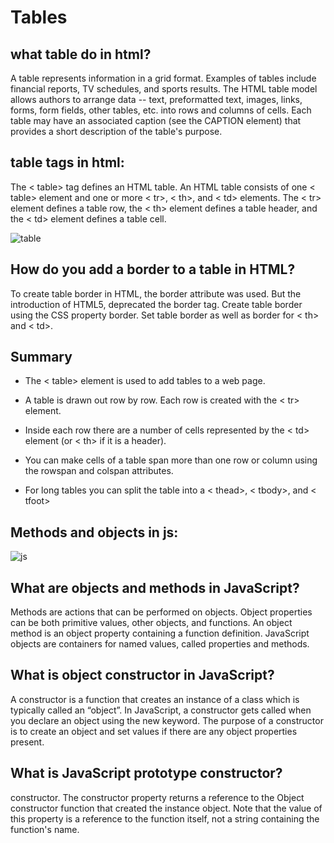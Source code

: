 # Tables

## what table do in html?
A table represents information in a grid format.
Examples of tables include financial reports, TV
schedules, and sports results.
The HTML table model allows authors to arrange data -- text, preformatted text, images, links, forms, form fields, other tables, etc.  into rows and columns of cells. Each table may have an associated caption (see the CAPTION element) that provides a short description of the table's purpose.

## table tags in html:
The < table> tag defines an HTML table. An HTML table consists of one < table> element and one or more < tr>, < th>, and < td> elements. The < tr> element defines a table row, the < th> element defines a table header, and the < td> element defines a table cell.

![table](https://www.w3.org/TR/1999/PR-html40-19990824/images/mergedcells.gif)

## How do you add a border to a table in HTML?
To create table border in HTML, the border attribute was used. But the introduction of HTML5, deprecated the border tag. Create table border using the CSS property border. Set table border as well as border for < th> and < td>.

## Summary
+ The < table> element is used to add tables to a web
page.

+ A table is drawn out row by row. Each row is created
with the < tr> element.

+ Inside each row there are a number of cells
represented by the < td> element (or < th> if it is a
header).

+ You can make cells of a table span more than one row
or column using the rowspan and colspan attributes.

+ For long tables you can split the table into a < thead>,
< tbody>, and < tfoot>

## Methods and objects in js:

![js](https://res.cloudinary.com/academind-gmbh/image/upload/f_auto,q_auto/c_fit,dpr_3.0,g_center,w_500/v1/academind.com/content/tutorials/javascript-functions-are-objects/functions-are-objects)

## What are objects and methods in JavaScript?
Methods are actions that can be performed on objects. Object properties can be both primitive values, other objects, and functions. An object method is an object property containing a function definition. JavaScript objects are containers for named values, called properties and methods.

## What is object constructor in JavaScript?
A constructor is a function that creates an instance of a class which is typically called an “object”. In JavaScript, a constructor gets called when you declare an object using the new keyword. The purpose of a constructor is to create an object and set values if there are any object properties present.

## What is JavaScript prototype constructor?
constructor. The constructor property returns a reference to the Object constructor function that created the instance object. Note that the value of this property is a reference to the function itself, not a string containing the function's name.